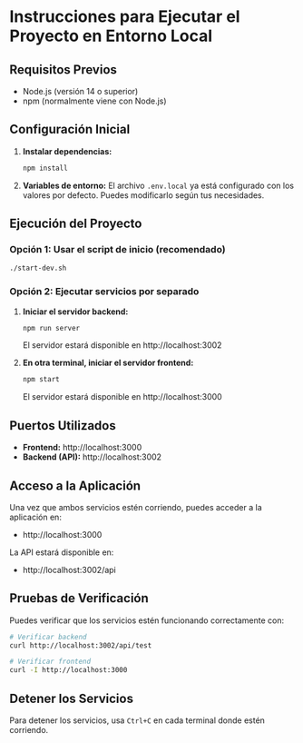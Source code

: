# Instrucciones para Ejecutar el Proyecto en Entorno Local

## Requisitos Previos
- Node.js (versión 14 o superior)
- npm (normalmente viene con Node.js)

## Configuración Inicial

1. **Instalar dependencias:**
   ```bash
   npm install
   ```

2. **Variables de entorno:**
   El archivo `.env.local` ya está configurado con los valores por defecto. Puedes modificarlo según tus necesidades.

## Ejecución del Proyecto

### Opción 1: Usar el script de inicio (recomendado)
```bash
./start-dev.sh
```

### Opción 2: Ejecutar servicios por separado

1. **Iniciar el servidor backend:**
   ```bash
   npm run server
   ```
   El servidor estará disponible en http://localhost:3002

2. **En otra terminal, iniciar el servidor frontend:**
   ```bash
   npm start
   ```
   El servidor estará disponible en http://localhost:3000

## Puertos Utilizados
- **Frontend:** http://localhost:3000
- **Backend (API):** http://localhost:3002

## Acceso a la Aplicación
Una vez que ambos servicios estén corriendo, puedes acceder a la aplicación en:
- http://localhost:3000

La API estará disponible en:
- http://localhost:3002/api

## Pruebas de Verificación
Puedes verificar que los servicios estén funcionando correctamente con:

```bash
# Verificar backend
curl http://localhost:3002/api/test

# Verificar frontend
curl -I http://localhost:3000
```

## Detener los Servicios
Para detener los servicios, usa `Ctrl+C` en cada terminal donde estén corriendo.